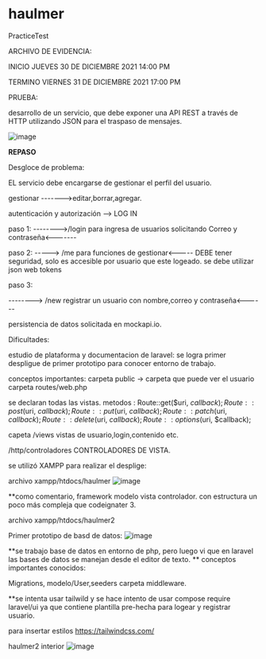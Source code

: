 # haulmer
PracticeTest


ARCHIVO DE EVIDENCIA:

INICIO 
JUEVES 30 DE DICIEMBRE 2021 14:00 PM

TERMINO 
VIERNES 31 DE DICIEMBRE 2021 17:00 PM

PRUEBA:

desarrollo de un servicio, que debe exponer una API REST a través de
HTTP utilizando JSON para el traspaso de mensajes.

![image](https://user-images.githubusercontent.com/51177606/147837503-67b49646-6e1d-43fa-944a-4837622a41a4.png)


**REPASO**

Desgloce de problema:


 EL servicio debe encargarse de gestionar el perfil del usuario.

gestionar  ------->editar,borrar,agregar.

autenticación y autorización --> LOG IN

paso 1:
          -------->/login para ingresa de usuarios solicitando Correo y contraseña<-------

paso 2:
    -----> /me para funciones de gestionar<-----
DEBE tener seguridad, solo es accesible por usuario que este logeado. se debe utilizar json web tokens
    
paso 3:

  --------> /new registrar un usuario con nombre,correo y contraseña<------
    
 
  persistencia de datos solicitada en mockapi.io.

Dificultades:

estudio de plataforma y documentacion de laravel:
se logra primer  despligue de primer prototipo para conocer entorno de trabajo.

conceptos importantes:
carpeta public -> carpeta que puede ver  el usuario
carpeta routes/web.php

se declaran todas las vistas.
 metodos :
Route::get($uri, $callback);
Route::post($uri, $callback);
Route::put($uri, $callback);
Route::patch($uri, $callback);
Route::delete($uri, $callback);
Route::options($uri, $callback);


capeta /views vistas de usuario,login,contenido etc.

/http/controladores
CONTROLADORES DE VISTA.

se utilizó XAMPP para realizar el desplige:

archivo xampp/htdocs/haulmer
![image](https://user-images.githubusercontent.com/51177606/147837851-38167334-6d8c-4b94-ae4f-7093be7c0e51.png)

**como comentario, framework modelo vista controlador. con estructura un poco más compleja que codeignater 3. 




archivo xampp/htdocs/haulmer2


Primer prototipo de basd de datos:
![image](https://user-images.githubusercontent.com/51177606/147838212-101a320c-4cb7-4f70-8050-ce392d9290c0.png)


**se trabajo  base de datos en entorno de php, pero luego vi que  en laravel las bases de datos se manejan desde el editor de texto. **
conceptos importantes conocidos:

Migrations, modelo/User,seeders
carpeta middleware.

**se intenta usar tailwild y se hace intento de usar compose require laravel/ui ya que contiene plantilla pre-hecha para logear y registrar usuario.

 para insertar estilos 
https://tailwindcss.com/


haulmer2 interior
![image](https://user-images.githubusercontent.com/51177606/147838398-9c54a379-c940-4a3b-bbff-e5742e45a003.png)







